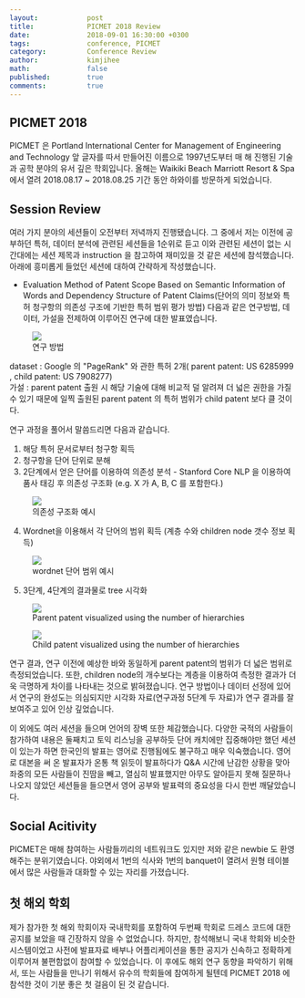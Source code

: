 ```yaml
---
layout:            post
title:             PICMET 2018 Review
date:              2018-09-01 16:30:00 +0300
tags:              conference, PICMET
category:          Conference Review
author:            kimjihee
math:              false
published:         true
comments:          true
---
```


## PICMET 2018
PICMET 은 Portland International Center for Management of Engineering and Technology 앞 글자를 따서 만들어진 이름으로 1997년도부터 매 해 진행된 기술과 공학 분야의 유서 깊은 학회입니다.
올해는 Waikiki Beach Marriott Resort & Spa 에서 열려 2018.08.17 ~ 2018.08.25 기간 동안 하와이를 방문하게 되었습니다.

## Session Review
여러 가지 분야의 세션들이 오전부터 저녁까지 진행됐습니다. 그 중에서 저는 이전에 공부하던 특허, 데이터 분석에 관련된 세션들을 1순위로 듣고 이와 관련된 세션이 없는 시간대에는 세션 제목과 instruction 을 참고하여 재미있을 것 같은 세션에 참석했습니다. 아래에 흥미롭게 들었던 세션에 대하여 간략하게 작성했습니다.

 - Evaluation Method of Patent Scope Based on Semantic Information of Words and Dependency Structure of Patent Claims(단어의 의미 정보와 특허 청구항의 의존성 구조에 기반한 특허 범위 평가 방법)
 다음과 같은 연구방법, 데이터, 가설을 전제하여 이루어진 연구에 대한 발표였습니다.

 <figure>
    <img src="https://i.imgur.com/9PexfDv.png" />
    <figcaption> 연구 방법 </figcaption>
 </figure>

 dataset : Google 의 "PageRank" 와 관한 특허 2개( parent patent: US 6285999 , child patent: US 7908277)  
  가설 : parent patent 출원 시 해당 기술에 대해 비교적 덜 알려져 더 넓은 권한을 가질 수 있기 때문에 일찍 출원된 parent patent 의 특허 범위가 child patent 보다 클 것이다.

  연구 과정을 풀어서 말씀드리면 다음과 같습니다.
  1. 해당 특허 문서로부터 청구항 획득
  2. 청구항을 단어 단위로 분해
  3. 2단계에서 얻은 단어를 이용하여 의존성 분석 - Stanford Core NLP 을 이용하여 품사 태깅 후 의존성 구조화
    (e.g. X 가 A, B, C 를 포함한다.)
  <figure>
     <img src="https://i.imgur.com/5G7Y3rW.png" />
     <figcaption> 의존성 구조화 예시 </figcaption>
  </figure>

  4. Wordnet을 이용해서 각 단어의 범위 획득 (계층 수와 children node 갯수 정보 획득)
  <figure>
     <img src="https://i.imgur.com/Lyc5gcY.png" />
     <figcaption> wordnet 단어 범위 예시 </figcaption>
  </figure>

  5. 3단계, 4단계의 결과물로 tree 시각화
  <figure>
     <img src="https://i.imgur.com/7nihRwh.png" />
     <figcaption> Parent patent visualized using the number of hierarchies </figcaption>
  </figure>
  <figure>
     <img src="https://i.imgur.com/96ppASC.png" />
     <figcaption> Child patent visualized using the number of hierarchies </figcaption>
  </figure>

  연구 결과, 연구 이전에 예상한 바와 동일하게 parent patent의 범위가 더 넓은 범위로 측정되었습니다.
  또한, children node의 개수보다는 계층을 이용하여 측정한 결과가 더욱 극명하게 차이를 나타내는 것으로 밝혀졌습니다. 연구 방법이나 데이터 선정에 있어서 연구의 완성도는 의심되지만 시각화 자료(연구과정 5단계 두 자료)가 연구 결과를 잘 보여주고 있어 인상 깊었습니다.

이 외에도 여러 세션을 들으며 언어의 장벽 또한 체감했습니다.
다양한 국적의 사람들이 참가하여 내용은 둘째치고 토익 리스닝을 공부하듯 단어 캐치에만 집중해야만 했던 세션이 있는가 하면 한국인의 발표는 영어로 진행됨에도 불구하고 매우 익숙했습니다. 영어로 대본을 써 온 발표자가 온통 책 읽듯이 발표하다가 Q&A 시간에 난감한 상황을 맞아 좌중의 모든 사람들이 진땀을 빼고, 열심히 발표했지만 아무도 알아듣지 못해 질문하나 나오지 않았던 세션들을 들으면서 영어 공부와 발표력의 중요성을 다시 한번 깨달았습니다.


## Social Acitivity
PICMET은 매해 참여하는 사람들끼리의 네트워크도 있지만 저와 같은 newbie 도 환영해주는 분위기였습니다. 야외에서 1번의 식사와 1번의 banquet이 열려서 원형 테이블에서 많은 사람들과 대화할 수 있는 자리를 가졌습니다.

## 첫 해외 학회
제가 참가한 첫 해외 학회이자 국내학회를 포함하여 두번째 학회로 드레스 코드에 대한 공지를 보았을 때 긴장하지 않을 수 없었습니다. 하지만, 참석해보니 국내 학회와 비슷한 시스템이었고 사전에 발표자료 배부나 어플리케이션을 통한 공지가 신속하고 정확하게 이루어져 불편함없이 참여할 수 있었습니다. 이 후에도 해외 연구 동향을 파악하기 위해서, 또는 사람들을 만나기 위해서 유수의 학회들에 참여하게 될텐데 PICMET 2018 에 참석한 것이 기분 좋은 첫 걸음이 된 것 같습니다.
